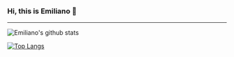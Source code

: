 ### Hi, this is Emiliano 👋

----

![Emiliano's github stats](https://github-readme-stats.vercel.app/api?username=esune&show_icons=true?theme=gotham)

[![Top Langs](https://github-readme-stats.vercel.app/api/top-langs/?username=esune&layout=compact)](https://github.com/esune)


<!--
**esune/esune** is a ✨ _special_ ✨ repository because its `README.md` (this file) appears on your GitHub profile.

Here are some ideas to get you started:

- 🔭 I’m currently working on ...
- 🌱 I’m currently learning ...
- 👯 I’m looking to collaborate on ...
- 🤔 I’m looking for help with ...
- 💬 Ask me about ...
- 📫 How to reach me: ...
- 😄 Pronouns: ...
- ⚡ Fun fact: ...
-->
